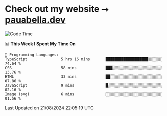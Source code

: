 # Check out my website ⭢ [pauabella.dev](https://pauabella.dev)

<!--START_SECTION:waka-->
![Code Time](http://img.shields.io/badge/Code%20Time-3%2C649%20hrs%2052%20mins-blue)

📊 **This Week I Spent My Time On** 

```text
💬 Programming Languages: 
TypeScript               5 hrs 16 mins       ███████████████████░░░░░░   74.64 % 
CSS                      58 mins             ███░░░░░░░░░░░░░░░░░░░░░░   13.76 % 
HTML                     33 mins             ██░░░░░░░░░░░░░░░░░░░░░░░   07.86 % 
JavaScript               9 mins              █░░░░░░░░░░░░░░░░░░░░░░░░   02.16 % 
Image (svg)              6 mins              ░░░░░░░░░░░░░░░░░░░░░░░░░   01.56 % 
```


 Last Updated on 21/08/2024 22:05:19 UTC
<!--END_SECTION:waka-->
